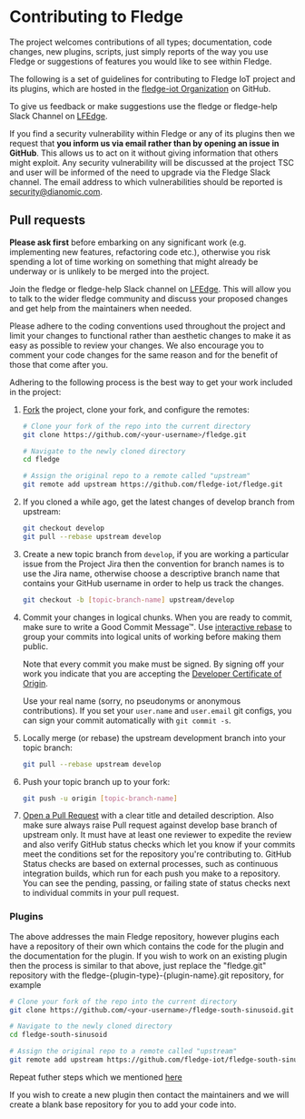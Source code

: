# Contributing to Fledge

The project welcomes contributions of all types; documentation, code
changes, new plugins, scripts, just simply reports of the way you use Fledge
or suggestions of features you would like to see within Fledge.

The following is a set of guidelines for contributing to Fledge IoT
project and its plugins, which are hosted in
the [fledge-iot Organization](https://github.com/fledge-iot) on GitHub.

To give us feedback or make suggestions use the fledge or fledge-help Slack Channel on [LFEdge](https://lfedge.slack.com/archives/CLJ7CNCAX).

If you find a security vulnerability within Fledge or any of its plugins then we request that **you inform us via email rather than by opening an issue in GitHub**. This allows us to act on it without giving information that others might exploit. Any security vulnerability will be discussed at the project TSC and user will be informed of the need to upgrade via the Fledge Slack channel. The email address to which vulnerabilities should be reported is security@dianomic.com.

## Pull requests

**Please ask first** before embarking on any significant work (e.g. implementing new features,
refactoring code etc.), otherwise you risk spending a lot of time working on something that might
already be underway or is unlikely to be merged into the project.

Join the fledge or fledge-help Slack channel on [LFEdge](https://lfedge.slack.com/archives/CLJ7CNCAX). This
will allow you to talk to the wider fledge community and discuss your
proposed changes and get help from the maintainers when needed.

Please adhere to the coding conventions used throughout the project and
limit your changes to functional rather than aesthetic changes to make
it as easy as possible to review your changes. We also encourage you to
comment your code changes for the same reason and for the benefit of those
that come after you.

Adhering to the following process is the best way to get your work included in the project:

1. [Fork](https://help.github.com/articles/fork-a-repo/) the project, clone your fork, and configure
   the remotes:

   ```bash
   # Clone your fork of the repo into the current directory
   git clone https://github.com/<your-username>/fledge.git

   # Navigate to the newly cloned directory
   cd fledge

   # Assign the original repo to a remote called "upstream"
   git remote add upstream https://github.com/fledge-iot/fledge.git
   ```

2. If you cloned a while ago, get the latest changes of develop branch from upstream:

   ```bash
   git checkout develop
   git pull --rebase upstream develop
   ```

3. Create a new topic branch from `develop`, if you are working a particular issue from the Project Jira then the convention for branch names is to use the Jira name, otherwise choose a descriptive branch name that contains your GitHub username in order to help us track the changes.

   ```bash
   git checkout -b [topic-branch-name] upstream/develop
   ```

4. Commit your changes in logical chunks. When you are ready to commit, make sure to write a Good
   Commit Message™.  Use [interactive rebase](https://help.github.com/articles/about-git-rebase)
   to group your commits into logical units of working before making them public.

   Note that every commit you make must be signed. By signing off your work you indicate that you
   are accepting the [Developer Certificate of Origin](https://developercertificate.org/).

   Use your real name (sorry, no pseudonyms or anonymous contributions). If you set your `user.name`
   and `user.email` git configs, you can sign your commit automatically with `git commit -s`.

5. Locally merge (or rebase) the upstream development branch into your topic branch:

   ```bash
   git pull --rebase upstream develop
   ```

6. Push your topic branch up to your fork:

   ```bash
   git push -u origin [topic-branch-name]
   ```

7. [Open a Pull Request](https://help.github.com/articles/using-pull-requests/) with a clear title
   and detailed description. Also make sure always raise Pull request against develop base branch of upstream only. 
   It must have at least one reviewer to expedite the review and also verify GitHub status checks which let you know if your commits meet the conditions set for the repository you're contributing to. 
   GitHub Status checks are based on external processes, such as continuous integration builds, which run for each push you make to a repository. You can see the pending, passing, or failing state of status checks next to individual commits in your pull request.


### Plugins

The above addresses the main Fledge repository, however plugins each have
a repository of their own which contains the code for the plugin and the
documentation for the plugin. If you wish to work on an existing plugin
then the process is similar to that above, just replace the "fledge.git"
repository with the fledge-{plugin-type}-{plugin-name}.git repository, for example

   ```bash
   # Clone your fork of the repo into the current directory
   git clone https://github.com/<your-username>/fledge-south-sinusoid.git

   # Navigate to the newly cloned directory
   cd fledge-south-sinusoid

   # Assign the original repo to a remote called "upstream"
   git remote add upstream https://github.com/fledge-iot/fledge-south-sinusoid.git
   ```
Repeat futher steps which we mentioned [here](#pull-requests)

If you wish to create a new plugin then contact the maintainers and we
will create a blank base repository for you to add your code into.
